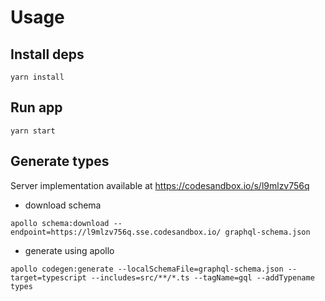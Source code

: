 # Usage

## Install deps

`yarn install`

## Run app

`yarn start`

## Generate types

Server implementation available at https://codesandbox.io/s/l9mlzv756q

- download schema

`apollo schema:download --endpoint=https://l9mlzv756q.sse.codesandbox.io/ graphql-schema.json`

- generate using apollo

`apollo codegen:generate --localSchemaFile=graphql-schema.json --target=typescript --includes=src/**/*.ts --tagName=gql --addTypename types`
